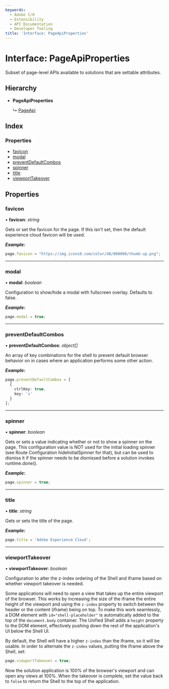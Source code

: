 ```yaml
---
keywords:
  - Adobe I/O
  - Extensibility
  - API Documentation
  - Developer Tooling
title: 'Interface: PageApiProperties'
---
```


# Interface: PageApiProperties

Subset of page-level APIs available to solutions that are settable attributes.

## Hierarchy

* **PageApiProperties**

  ↳ [PageApi](page-pageapi.md)

## Index

### Properties

* [favicon](page-pageapiproperties.md#favicon)
* [modal](page-pageapiproperties.md#modal)
* [preventDefaultCombos](page-pageapiproperties.md#preventdefaultcombos)
* [spinner](page-pageapiproperties.md#spinner)
* [title](page-pageapiproperties.md#title)
* [viewportTakeover](page-pageapiproperties.md#viewporttakeover)

## Properties

###  favicon

• **favicon**: *string*

Gets or set the favicon for the page. If this isn't set, then the default experience cloud
favicon will be used.

***Example:***

```typescript
page.favicon = "https://img.icons8.com/color/48/000000/thumb-up.png";
```

<hr />

###  modal

• **modal**: *boolean*

Configuration to show/hide a modal with fullscreen overlay. Defaults to false.

***Example:***

```typescript
page.modal = true;
```

<hr />

###  preventDefaultCombos

• **preventDefaultCombos**: *object[]*

An array of key combinations for the shell to prevent default browser behavior on in cases
where an application performs some other action.

***Example:***

```typescript
page.preventDefaultCombos = [
  {
    ctrlKey: true,
    key: 's'
  }
];
```

<hr />

###  spinner

• **spinner**: *boolean*

Gets or sets a value indicating whether or not to show a spinner on the page. This
configuration value is NOT used for the initial loading spinner (see Route Configuration
hideInitialSpinner for that), but can be used to dismiss it if the spinner needs to be
dismissed before a solution invokes runtime.done().

***Example:***

```typescript
page.spinner = true;
```

<hr />

###  title

• **title**: *string*

Gets or sets the title of the page.

***Example:***

```typescript
page.title = 'Adobe Experience Cloud';
```

<hr />

###  viewportTakeover

• **viewportTakeover**: *boolean*

Configuration to alter the z-index ordering of the Shell and iframe based on whether viewport
takeover is needed.

Some applications will need to open a view that takes up the entire viewport of the browser.
This works by increasing the size of the iframe the entire height of the viewport and using the
`z-index` property to switch between the header or the content (iframe) being on top. To make
this work seamlessly, a DOM element with `id="shell-placeholder"` is automatically added to the
top of the `document.body` container. The Unified Shell adds a `height` property to the DOM
element, effectively pushing down the rest of the application's UI below the Shell UI.

By default, the Shell will have a higher `z-index` than the iframe, so it will be usable. In
order to alternate the `z-index` values, putting the iframe above the Shell, set:

```typescript
page.viewportTakeover = true;
```

Now the solution application is 100% of the browser's viewport and can open any views at 100%.
When the takeover is complete, set the value back to `false` to return the Shell to the top of
the application.
